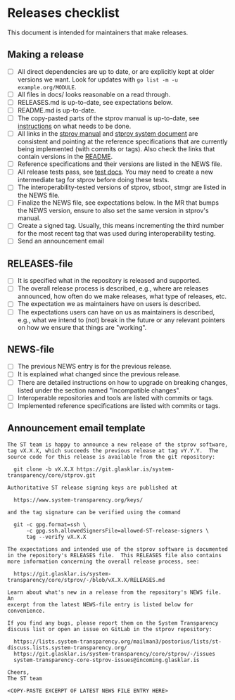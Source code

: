 # Releases checklist

This document is intended for maintainers that make releases.

## Making a release

  - [ ] All direct dependencies are up to date, or are explicitly kept at older
    versions we want.  Look for updates with `go list -m -u example.org/MODULE`.
  - [ ] All files in docs/ looks reasonable on a read through.
  - [ ] RELEASES.md is up-to-date, see expectations below.
  - [ ] README.md is up-to-date.
  - [ ] The copy-pasted parts of the stprov manual is up-to-date, see
    [instructions](./stprov-manual.md.README) on what needs to be done.
  - [ ] All links in the [stprov manual](./stprov-manual) and [stprov system
    document](./stprov-system.md) are consistent and pointing at the reference
    specifications that are currently being implemented (with commits or tags).
    Also check the links that contain versions in the [README](../README.md).
  - [ ] Reference specifications and their versions are listed in the NEWS file.
  - [ ] All release tests pass, see [test docs](./testing-stprov.md).  You may
    need to create a new intermediate tag for stprov before doing these tests.
  - [ ] The interoperability-tested versions of stprov, stboot, stmgr are listed
    in the NEWS file.
  - [ ] Finalize the NEWS file, see expectations below.  In the MR that bumps
    the NEWS version, ensure to also set the same version in stprov's manual.
  - [ ] Create a signed tag.  Usually, this means incrementing the third number
    for the most recent tag that was used during interoperability testing.
  - [ ] Send an announcement email

## RELEASES-file 

  - [ ] It is specified what in the repository is released and supported.
  - [ ] The overall release process is described, e.g., where are releases
    announced, how often do we make releases, what type of releases, etc.
  - [ ] The expectation we as maintainers have on users is described.
  - [ ] The expectations users can have on us as maintainers is described, e.g.,
    what we intend to (not) break in the future or any relevant pointers on how
    we ensure that things are "working".

## NEWS-file 

  - [ ] The previous NEWS entry is for the previous release.
  - [ ] It is explained what changed since the previous release.
  - [ ] There are detailed instructions on how to upgrade on breaking changes,
    listed under the section named "Incompatible changes".
  - [ ] Interoperable repositories and tools are listed with commits or tags.
  - [ ] Implemented reference specifications are listed with commits or tags.

## Announcement email template

```
The ST team is happy to announce a new release of the stprov software,
tag vX.X.X, which succeeds the previous release at tag vY.Y.Y.  The
source code for this release is available from the git repository:

  git clone -b vX.X.X https://git.glasklar.is/system-transparency/core/stprov.git

Authoritative ST release signing keys are published at

  https://www.system-transparency.org/keys/

and the tag signature can be verified using the command

  git -c gpg.format=ssh \
      -c gpg.ssh.allowedSignersFile=allowed-ST-release-signers \
      tag --verify vX.X.X

The expectations and intended use of the stprov software is documented
in the repository's RELEASES file.  This RELEASES file also contains
more information concerning the overall release process, see:

  https://git.glasklar.is/system-transparency/core/stprov/-/blob/vX.X.X/RELEASES.md

Learn about what's new in a release from the repository's NEWS file.  An
excerpt from the latest NEWS-file entry is listed below for convenience.

If you find any bugs, please report them on the System Transparency
discuss list or open an issue on GitLab in the stprov repository:

  https://lists.system-transparency.org/mailman3/postorius/lists/st-discuss.lists.system-transparency.org/
  https://git.glasklar.is/system-transparency/core/stprov/-/issues
  system-transparency-core-stprov-issues@incoming.glasklar.is

Cheers,
The ST team

<COPY-PASTE EXCERPT OF LATEST NEWS FILE ENTRY HERE>
```
